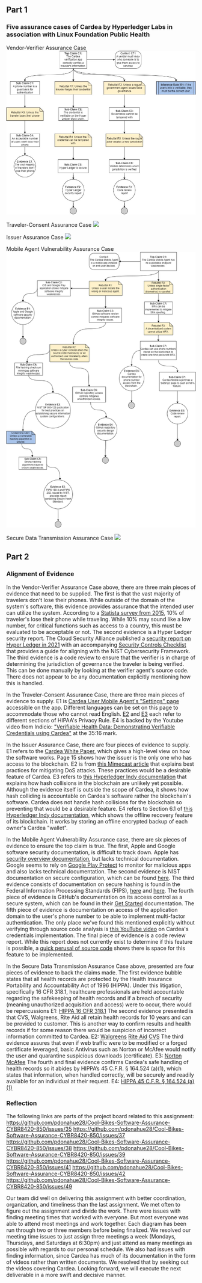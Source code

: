 ## Part 1

### Five assurance cases of Cardea by Hyperledger Labs in association with Linux Foundation Public Health
Vendor-Verifier Assurance Case 
![](https://github.com/hydra1114/Cool-Bikes-Software-Assurance-CYBR8420-850/blob/main/Assurance-Diagrams/Vendor%20Verifier%20Assurance%20Case%20Revised%202.jpg?raw=true)

Traveler-Consent Assurance Case
![](https://github.com/pdonahue28/Cool-Bikes-Software-Assurance-CYBR8420-850/blob/main/Assurance-Diagrams/AssuranceCaseRyan2.png?raw=true)

Issuer Assurance Case
![](https://github.com/pdonahue28/Cool-Bikes-Software-Assurance-CYBR8420-850/blob/main/Assurance-Diagrams/Issuer%20Assurance%20Case%20Daniel.png?raw=true)

Mobile Agent Vulnerability Assurance Case
![](https://github.com/hydra1114/Cool-Bikes-Software-Assurance-CYBR8420-850/blob/main/Assurance-Diagrams/AssuranceCasePerry.png?raw=true)

Secure Data Transmission Assurance Case
![](https://github.com/pdonahue28/Cool-Bikes-Software-Assurance-CYBR8420-850/blob/main/Assurance-Diagrams/loganstranglenAssuranceDiagram1.jpg?raw=true)

## Part 2

### Alignment of Evidence

In the Vendor-Verifier Assurance Case above, there are three main pieces of evidence that need to be supplied. The first is that the vast majority of travelers don't lose their phones. While outside of the domain of the system's software, this evidence provides assurance that the intended user can utilize the system. According to a [Statista survey from 2015](https://www.statista.com/statistics/441650/items-lost-stolen-while-traveling/#:~:text=The%20statistic%20shows%20the%20share,a%20smartphone%20stolen%20whilst%20traveling.), 10% of traveler's lose their phone while traveling. While 10% may sound like a low number, for critical functions such as access to a country, this must be evaluated to be acceptable or not. The second evidence is a Hyper Ledger security report. The Cloud Security Alliance published a [security report on Hyper Ledger in 2021](https://theblockchaintest.com/uploads/resources/CSA%20-%20Hyperledger%20Fabric%2020%20Architecture%20Security%20Report%20-%202021.pdf) with an accompanying [Security Controls Checklist](https://cloudsecurityalliance.org/artifacts/hyperledger-fabric-2-0-architecture-security-controls-checklist/) that provides a guide for aligning with the NIST Cybersecurity Framework. The third evidence is a code review to ensure that the verifier is in charge of determining the jurisdiction of governance the traveler is being verified. This can be done manually by looking at the verifier agent's source code. There does not appear to be any documentation explicitly mentioning how this is handled.

In the Traveler-Consent Assurance Case, there are three main pieces of evidence to supply. E1 is [Cardea User Mobile Agent's "Settings" page](https://github.com/hyperledger-labs/cardea-mobile-agent/blob/main/components/Settings/index.js) accessible on the app. Different languages can be set on this page to accommodate those who cannot read English. [E2](https://www.law.cornell.edu/cfr/text/18/3b.5) and [E3](https://www.law.cornell.edu/cfr/text/45/164.502) each refer to different sections of HIPAA's Privacy Rule. E4 is backed by the Youtube video from Indicio: ["Verifiable Health Data: Demonstrating Verifiable Credentials using Cardea"](https://www.youtube.com/watch?v=ruhnyMTqNog&list=LL&index=37&t=2337s) at the 35:16 mark. 

In the Issuer Assurance Case, there are four pieces of evidence to supply. E1 refers to the [Cardea White Paper](https://github.com/hyperledger-labs/cardea.app/blob/main/attachments/Cardea-White-Paper-V1.0.pdf), which gives a high-level view on how the software works. Page 15 shows how the issuer is the only one who has access to the blockchain. E2 is from [this Mimecast article](https://www.mimecast.com/blog/what-is-dos-attack-and-how-to-prevent-it/) that explains best practices for mitigating DoS attacks. These practices would be a desirable feature of Cardea. E3 refers to [this Hyperledger Indy documentation](https://hyperledger.github.io/indy-did-method/#uniqueness-of-dids) that explains how hash collisions in the blockchain are unlikely yet possible. Although the evidence itself is outside the scope of Cardea, it shows how hash colliding is accountable on Cardea's software rather the blockchain's software. Cardea does not handle hash collisions for the blockchain so preventing that would be a desirable feature. E4 refers to Section 6.1 of [this Hyperledger Indy documentation](https://hyperledger-indy.readthedocs.io/projects/sdk/en/latest/docs/design/005-dkms/DKMS%20Design%20and%20Architecture%20V3.html?highlight=backup#offline-recovery), which shows the offline recovery feature of its blockchain. It works by storing an offline encrypted backup of each owner's Cardea "wallet". 

In the Mobile Agent Vulnerability Assurance case, there are six pieces of evidence to ensure the top claim is true. The first, Apple and Google software 
security documentation, is difficult to track down. Apple has [security overview documentation](https://support.apple.com/guide/security/app-security-overview-sec35dd877d0/web), but lacks technical documentation. Google seems to rely on [Google Play Protect](https://developers.google.com/android/play-protect) to monitor for malicious apps and also lacks technical documentation. The second evidence is NIST documentation on secure configuration, which can be found [here](https://nvlpubs.nist.gov/nistpubs/SpecialPublications/NIST.SP.800-128.pdf). The third evidence consists of documentation on secure hashing is found in the Federal Information Processing Standards (FIPS), [here](https://nvlpubs.nist.gov/nistpubs/FIPS/NIST.FIPS.180-4.pdf) and [here](https://nvlpubs.nist.gov/nistpubs/fips/nist.fips.202.pdf). The fourth piece of evidence is GitHub's documentation on its access control as a secure system, which can be found in their [Get Started](https://docs.github.com/en/get-started/learning-about-github/access-permissions-on-github) documentation. The fifth piece of evidence is documentation on access of the application domain to the user's phone number to be able to implement multi-factor authentication. The only place we've found this mentioned explicitly without verifying through source code analysis is [this YouTube video](https://www.youtube.com/watch?v=ruhnyMTqNog&list=LL&index=37&t=2337s) on Cardea's credentials implementation. The final piece of evidence is a code review report. While this report does not currently exist to determine if this feature is possible, a [quick perusal of source code](https://github.com/hyperledger-labs/cardea-mobile-agent/blob/main/components/Settings/index.js) shows there is space for this feature to be implemented.

In the Secure Data Transmission Assurance Case above, presented are four pieces of evidence to back the claims made. The first evidence bubble states that all health records are protected by the Health Insurance Portability and Accountability Act of 1996 (HIPPA). Under this litigation, specifically 16 CFR 318.1, healthcare professionals are held accountable regarding the safekeeping of health records and if a breach of security (meaning unauthorized acquisition and access) were to occur, there would be repercussions E1: [HIPPA 16 CFR 318.1](https://www.ecfr.gov/current/title-16/chapter-I/subchapter-C/part-318) 
The second evidence presented is that CVS, Walgreens, Rite Aid all retain health records for 10 years and can be provided to customer. This is another way to confirm results and health records if for some reason there would be suspicion of incorrect information committed to Cardea. E2:
[Walgreens](https://www.walgreens.com/topic/pharmacy/healthcare-clinic/patient-resources-and-forms.jsp#:~:text=An%20electronic%20medical%20record%20is,medical%20records%20are%20being%20requested)
[Rite Aid](https://www.riteaid.com/legal/request-records#:~:text=You%20can%20request%20copies%20of,through%20a%20Chrome%20web%20browser)
[CVS](https://care.cvs.com/care-navigation/#/home)
The third evidence assures that even if web traffic were to be modified or a forged certificate leveraged, basic Antivirus such as Norton or McAfee would notify the user and quarantine suspicious downloads (certificate). E3:
[Norton](https://support.norton.com/sp/en/us/home/current/solutions/v80629965)
[McAfee](https://www.mcafee.com/support/?articleId=TS102131&page=shell&shell=article-view )
The fourth and final evidence confirms Cardea's safe handling of health records so it abides by HIPPA’s 45 C.F.R. § 164.524 (a)(1), which states that information, when handled correctly, will be securely and readily available for an individual at their request.
E4: [HIPPA 45 C.F.R. § 164.524 (a)(1)](https://www.law.cornell.edu/cfr/text/45/164.524) 

### Reflection

The following links are parts of the project board related to this assignment:
https://github.com/pdonahue28/Cool-Bikes-Software-Assurance-CYBR8420-850/issues/35
https://github.com/pdonahue28/Cool-Bikes-Software-Assurance-CYBR8420-850/issues/37
https://github.com/pdonahue28/Cool-Bikes-Software-Assurance-CYBR8420-850/issues/38
https://github.com/pdonahue28/Cool-Bikes-Software-Assurance-CYBR8420-850/issues/39
https://github.com/pdonahue28/Cool-Bikes-Software-Assurance-CYBR8420-850/issues/41
https://github.com/pdonahue28/Cool-Bikes-Software-Assurance-CYBR8420-850/issues/42
https://github.com/pdonahue28/Cool-Bikes-Software-Assurance-CYBR8420-850/issues/49

Our team did well on delivering this assignment with better coordination, organization, and timeliness than the last assignment. We met often to figure out the assignment and divide the work. There were issues with finding meeting times that worked with everyone. But most everyone was able to attend most meetings and work together. Each diagram has been run through two or three members before being finalized. We resolved our meeting time issues to just assign three meetings a week (Mondays, Thursdays, and Saturdays at 6:30pm) and just attend as many meetings as possible with regards to our personal schedule. We also had issues with finding information, since Cardea has much of its documentation in the form of videos rather than written documents. We resolved that by seeking out the videos covering Cardea. Looking forward, we will execute the next deliverable in a more swift and decisive manner. 


